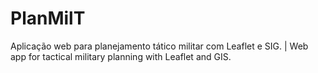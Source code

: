 # PlanMilT
Aplicação web para planejamento tático militar com Leaflet e SIG. | Web app for tactical military planning with Leaflet and GIS.
